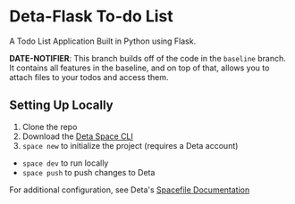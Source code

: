 # Deta-Flask To-do List

A Todo List Application Built in Python using Flask.

**DATE-NOTIFIER**: This branch builds off of the code in the `baseline` branch. It contains all features in the baseline, and on top of that, allows you to attach files to your todos and access them.

## Setting Up Locally

1. Clone the repo
2. Download the [Deta Space CLI](https://deta.space/docs/en/build/fundamentals/space-cli/)
3. `space new` to initialize the project (requires a Deta account)

- `space dev` to run locally
- `space push` to push changes to Deta

For additional configuration, see Deta's [Spacefile Documentation](https://deta.space/docs/en/build/reference/spacefile/)

